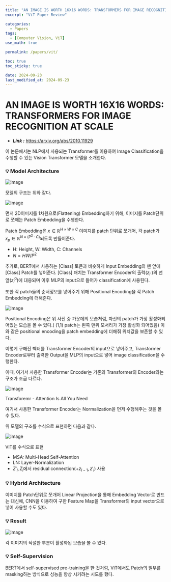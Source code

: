 ```yaml
---
title: "AN IMAGE IS WORTH 16X16 WORDS: TRANSFORMERS FOR IMAGE RECOGNITION AT SCALE"
excerpt: "ViT Paper Review"

categories:
  - Papers
tags:
  - [Computer Vision, ViT]
use_math: true

permalink: /papers/vit/

toc: true
toc_sticky: true

date: 2024-09-23
last_modified_at: 2024-09-23
---
```

# AN IMAGE IS WORTH 16X16 WORDS: TRANSFORMERS FOR IMAGE RECOGNITION AT SCALE

- ***Link :*** https://arxiv.org/abs/2010.11929

이 논문에서는 NLP에서 사용되는 Transformer를 이용하여 Image Classification을 수행할 수 있는 Vision Transformer 모델을 소개한다.

### 💡 **Model Architecture**  

![image](/assets/images/posts_img/vit/1.png)

모델의 구조는 위와 같다.

![image](/assets/images/posts_img/vit/2.png)

먼저 2D이미지를 1차원으로(Flattening) Embedding하기 위해, 이미지를 Patch단위로 쪼깨는 Patch Embedding을 수행한다. 

Patch Embedding은 $x \in \mathbb{R}^{H \times W \times C}$ 이미지를 patch 단위로 쪼개어, 각 patch가 $x_p \in \mathbb{R}^{N\times (P^2 \cdot C)}$되도록 만들어준다.

- H: Height, W: Width, C: Channels
- $N=HW/P^2$

추가로, BERT에서 사용하는 [Class] 토큰과 비슷하게 Input Embedding의 맨 앞에 [Class] Patch를 넣어준다. [Class] 패치는 Transformer Encoder의 출력($z_l$
)의 맨 앞($z_l^0$)에 대응되며 이후 MLP의 input으로 들어가 classification에 사용된다.

또한 각 patch들의 순서정보를 넣어주기 위해 Positional Encoding을 각 Patch Embedding에 더해준다.

![image](/assets/images/posts_img/vit/3.png)

Positional Encoding은 위 사진 중 가운데의 모습처럼, 자신의 patch가 가장 활성화되어있는 모습을 볼 수 있다.( (1,1) patch는 왼쪽 맨위 모서리가 가장 활성화 되어있음) 이와 같은 positional encoding을 patch embedding에 더해줘 위치값을 보존할 수 있다.

이렇게 구해진 벡터를 Transformer Encoder의 input으로 넣어주고, Transformer Encoder로부터 출력한 Output을 MLP의 input으로 넣어 image classification을 수행한다.

이때, 여기서 사용한 Transformer Encoder는 기존의 Transformer의 Encoder와는 구조가 조금 다르다.

![image](/assets/images/posts_img/vit/4.png)

Transforemr - Attention Is All You Need

여기서 사용한 Transformer Encoder는 Normalization을 먼저 수행해주는 것을 볼 수 있다.

위 모델의 구조를 수식으로 표현하면 다음과 같다.

![image](/assets/images/posts_img/vit/5.png)

ViT를 수식으로 표현

- MSA: Multi-Head Self-Attention
- LN: Layer-Normalization
- $Z'_l, Z_l$에서 residual connection($+z_{l-1},z'_l$) 사용

### 💡 **Hybrid Architecture**  

이미지를 Patch단위로 쪼개어 Linear Projection을 통해 Embedding Vector로 만드는 대신에, CNN을 이용하여 구한 Feature Map을 Transformer의 input vector으로 넣어 사용할 수도 있다.

### 💡 **Result**  

![image](/assets/images/posts_img/vit/6.png)

각 이미지의 적절한 부분이 활성화된 모습을 볼 수 있다.

### 💡 **Self-Supervision**  

BERT에서 self-supervised pre-training을 한 것처럼, ViT에서도 Patch의 일부를 masking하는 방식으로 성능을 향상 시키려는 시도를 했다.